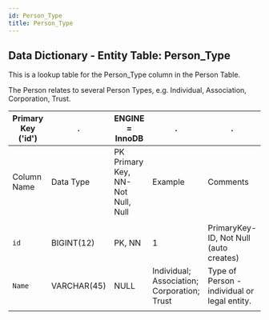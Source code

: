 ```yaml
---
id: Person_Type	
title: Person_Type
---
```


## Data Dictionary - Entity Table: Person_Type

This is a lookup table for the Person_Type column in the Person Table. 

The Person relates to several Person Types, e.g. Individual, Association, Corporation, Trust.			


| Primary Key ('id')|.|ENGINE = InnoDB|.|.|
|---|---|---|---|---|
|Column Name|Data Type|PK Primary Key, NN-Not Null, Null|Example|Comments|
||
|`id`|BIGINT(12)|PK, NN|1|PrimaryKey-ID, Not Null (auto creates)|
|`Name`|VARCHAR(45)|NULL|Individual; Association; Corporation; Trust|Type of Person - individual or legal entity.|
||
  
